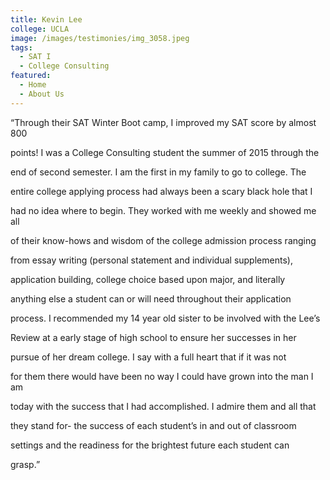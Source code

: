 ```yaml
---
title: Kevin Lee
college: UCLA
image: /images/testimonies/img_3058.jpeg
tags:
  - SAT I
  - College Consulting
featured:
  - Home
  - About Us
---
```

“Through their SAT Winter Boot camp, I improved my SAT score by almost 800

points! I was a College Consulting student the summer of 2015 through the

end of second semester. I am the first in my family to go to college. The

entire college applying process had always been a scary black hole that I

had no idea where to begin. They worked with me weekly and showed me all

of their know-hows and wisdom of the college admission process ranging

from essay writing (personal statement and individual supplements),

application building, college choice based upon major, and literally

anything else a student can or will need throughout their application

process. I recommended my 14 year old sister to be involved with the Lee’s

Review at a early stage of high school to ensure her successes in her

pursue of her dream college. I say with a full heart that if it was not

for them there would have been no way I could have grown into the man I am

today with the success that I had accomplished. I admire them and all that

they stand for- the success of each student’s in and out of classroom

settings and the readiness for the brightest future each student can

grasp.”
